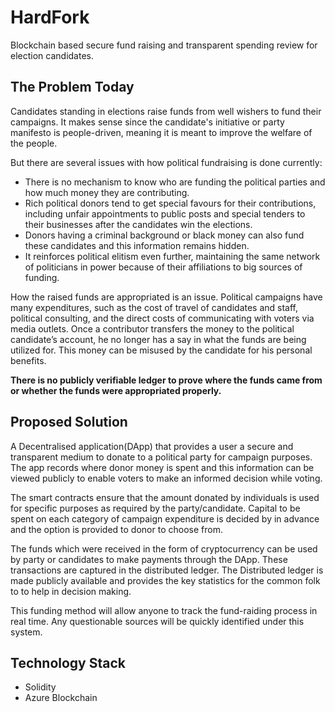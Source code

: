 # HardFork

Blockchain based secure fund raising and transparent spending review for election candidates.

## The Problem Today

Candidates standing in elections raise funds from well wishers to fund their campaigns. It makes sense since the candidate's initiative or party manifesto is people-driven, meaning it is meant to improve the welfare of the people.

But there are several issues with how political fundraising is done currently:
- There is no mechanism to know who are funding the political parties and how much money they are contributing. 
- Rich political donors tend to get special favours for their contributions, including unfair appointments to public posts and special tenders to their businesses after the candidates win the elections. 
- Donors having a criminal background or black money can also fund these candidates and this information remains hidden.
- It reinforces political elitism even further, maintaining the same network of politicians in power because of their affiliations to big sources of funding.

How the raised funds are appropriated is an issue. Political campaigns have many expenditures, such as the cost of travel of candidates and staff, political consulting, and the direct costs of communicating with voters via media outlets. Once a contributor transfers the money to the political candidate’s account, he no longer has a say in what the funds are being utilized for. This money can be misused by the candidate for his personal benefits. 

**There is no publicly verifiable ledger to prove where the funds came from or whether the funds were appropriated properly.**

## Proposed Solution

A Decentralised application(DApp) that provides a user a secure and transparent medium to donate to a political party for campaign purposes. The app records where donor money is spent and this information can be viewed publicly to enable voters to make an informed decision while voting.

The smart contracts ensure that the amount donated by individuals is used for specific purposes as required by the party/candidate. Capital to be spent on each category of campaign expenditure is decided by in advance and the option is provided to donor to choose from.

The funds which were received in the form of cryptocurrency can be used by party or candidates to make payments through the DApp. These transactions are captured in the distributed ledger. The Distributed ledger is made publicly available and provides the key statistics for the common folk to to help in decision making.

This funding method will allow anyone to track the fund-raiding process in real time. Any questionable sources will be quickly identified under this system.

## Technology Stack

- Solidity
- Azure Blockchain
